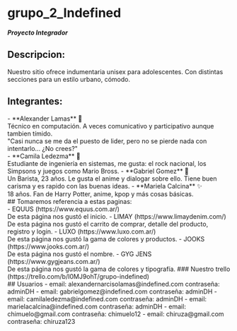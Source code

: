 # grupo_2_Indefined
**_Proyecto Integrador_**

## Descripcion: 
Nuestro sitio ofrece indumentaria unisex para adolescentes. Con distintas secciones para un estilo urbano, cómodo.

## Integrantes: 
<!-->
- **Alexander Lamas** 🔎 <br>
Técnico en computación. A veces comunicativo y participativo aunque tambien tímido.<br> "Casi nunca se me da el puesto de lider, pero no se pierde nada con intentarlo... ¿No crees?"<br>
- **Camila Ledezma** 🌵 <br>
Estudiante de ingeniería en sistemas, me gusta: el rock nacional, los Simpsons y juegos como Mario Bross.
- **Gabriel Gomez** 🐣 <br>
Un Barista, 23 años. Le gusta el anime y dialogar sobre ello. Tiene buen carisma y es rapido con las buenas ideas.
- **Mariela Calcina** ✨ <br>
18 años. Fan de Harry Potter, anime, kpop y más cosas básicas.<br>

## Tomaremos referencia a estas paginas:<br>
- EQUUS (https://www.equus.com.ar/) <br>
De esta página nos gustó el inicio.
- LIMAY (https://www.limaydenim.com/) <br>
De esta página nos gustó el carrito de comprar, detalle del producto, registro y login.
- LUXO (https://www.luxo.com.ar/) <br>
De esta página nos gustó la gama de colores y productos.
- JOOKS (https://www.jooks.com.ar/) <br>
De esta página nos gustó el nombre.
- GYG JENS (https://www.gygjeans.com.ar/) <br>
De esta página nos gustó la gama de colores y tipografía.


### Nuestro trello (https://trello.com/b/I0MJ9ohT/grupo-indefined) <br>

## Usuarios 
- email: alexandernarcisolamas@indefined.com contraseña: adminDH
- email: gabrielgomez@indefined.com contraseña: adminDH
- email: camilaledezma@indefined.com contraseña: adminDH
- email: marielacalcina@indefined.com contraseña: adminDH
- email: chimuelo@gmail.com contraseña: chimuelo12
- email: chiruza@gmail.com contraseña: chiruza123


